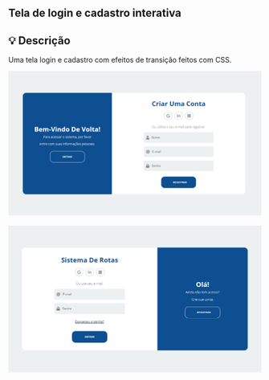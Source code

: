## Tela de login e cadastro interativa

## 💡 Descrição

Uma tela login e cadastro com efeitos de transição feitos com CSS.

<p align="center">
  <img src="https://github.com/mariporcidonio/telaLoginCadastroInterativa/blob/master/images/view1.PNG" width="800px">
  <br><br>
  <img src="https://github.com/mariporcidonio/telaLoginCadastroInterativa/blob/master/images/view2.PNG" width="800px">
</p>
